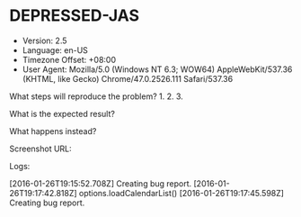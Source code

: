 # DEPRESSED-JAS 
- Version: 2.5
- Language: en-US
- Timezone Offset: +08:00
- User Agent: Mozilla/5.0 (Windows NT 6.3; WOW64) AppleWebKit/537.36 (KHTML, like Gecko) Chrome/47.0.2526.111 Safari/537.36

What steps will reproduce the problem?
1. 
2. 
3. 

What is the expected result?


What happens instead?


Screenshot URL:


Logs:

[2016-01-26T19:15:52.708Z] Creating bug report.
[2016-01-26T19:17:42.818Z] options.loadCalendarList()
[2016-01-26T19:17:45.598Z] Creating bug report.
